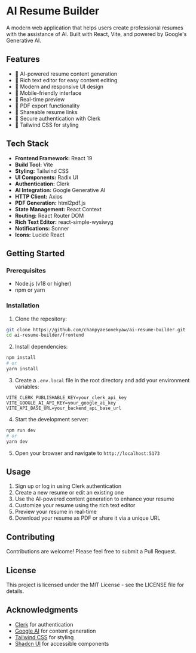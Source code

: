 # AI Resume Builder

A modern web application that helps users create professional resumes with the assistance of AI. Built with React, Vite, and powered by Google's Generative AI.

## Features

- 🤖 AI-powered resume content generation
- 📝 Rich text editor for easy content editing
- 🎨 Modern and responsive UI design
- 📱 Mobile-friendly interface
- 🔄 Real-time preview
- 📄 PDF export functionality
- 🔗 Shareable resume links
- 🔐 Secure authentication with Clerk
- 🎯 Tailwind CSS for styling

## Tech Stack

- **Frontend Framework:** React 19
- **Build Tool:** Vite
- **Styling:** Tailwind CSS
- **UI Components:** Radix UI
- **Authentication:** Clerk
- **AI Integration:** Google Generative AI
- **HTTP Client:** Axios
- **PDF Generation:** html2pdf.js
- **State Management:** React Context
- **Routing:** React Router DOM
- **Rich Text Editor:** react-simple-wysiwyg
- **Notifications:** Sonner
- **Icons:** Lucide React

## Getting Started

### Prerequisites

- Node.js (v18 or higher)
- npm or yarn

### Installation

1. Clone the repository:
```bash
git clone https://github.com/chanpyaesonekyaw/ai-resume-builder.git
cd ai-resume-builder/frontend
```

2. Install dependencies:
```bash
npm install
# or
yarn install
```

3. Create a `.env.local` file in the root directory and add your environment variables:
```env
VITE_CLERK_PUBLISHABLE_KEY=your_clerk_api_key
VITE_GOOGLE_AI_API_KEY=your_google_ai_key
VITE_API_BASE_URL=your_backend_api_base_url
```

4. Start the development server:
```bash
npm run dev
# or
yarn dev
```

5. Open your browser and navigate to `http://localhost:5173`

## Usage

1. Sign up or log in using Clerk authentication
2. Create a new resume or edit an existing one
3. Use the AI-powered content generation to enhance your resume
4. Customize your resume using the rich text editor
5. Preview your resume in real-time
6. Download your resume as PDF or share it via a unique URL

## Contributing

Contributions are welcome! Please feel free to submit a Pull Request.

## License

This project is licensed under the MIT License - see the LICENSE file for details.

## Acknowledgments

- [Clerk](https://clerk.com/) for authentication
- [Google AI](https://ai.google.dev/) for content generation
- [Tailwind CSS](https://tailwindcss.com/) for styling
- [Shadcn UI](https://ui.shadcn.com/) for accessible components
